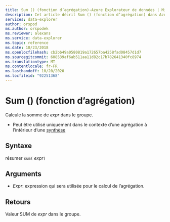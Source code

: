 ```yaml
---
title: Sum () (fonction d’agrégation)-Azure Explorateur de données | Microsoft Docs
description: Cet article décrit Sum () (fonction d’agrégation) dans Azure Explorateur de données.
services: data-explorer
author: orspod
ms.author: orspodek
ms.reviewer: alexans
ms.service: data-explorer
ms.topic: reference
ms.date: 10/23/2018
ms.openlocfilehash: cb2bb49a0580819a172657ba4258fad08457d1d7
ms.sourcegitcommit: 608539af6ab511aa11d82c17b782641340fc8974
ms.translationtype: MT
ms.contentlocale: fr-FR
ms.lasthandoff: 10/20/2020
ms.locfileid: "92251368"
---
```

# <a name="sum-aggregation-function"></a>Sum () (fonction d’agrégation)

Calcule la somme de *expr* dans le groupe. 

* Peut être utilisé uniquement dans le contexte d’une agrégation à l’intérieur d’une [synthèse](summarizeoperator.md)

## <a name="syntax"></a>Syntaxe

résumer `sum(` *expr*`)`

## <a name="arguments"></a>Arguments

* *Expr*: expression qui sera utilisée pour le calcul de l’agrégation. 

## <a name="returns"></a>Retours

Valeur SUM de *expr* dans le groupe.
 